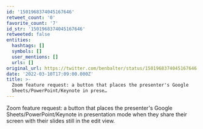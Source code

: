 ```yaml
---
id: '1501968374045167646'
retweet_count: '0'
favorite_count: '7'
id_str: '1501968374045167646'
retweeted: false
entities:
  hashtags: []
  symbols: []
  user_mentions: []
  urls: []
original_url: https://twitter.com/benbalter/status/1501968374045167646
date: '2022-03-10T17:09:00.000Z'
title: >-
  Zoom feature request: a button that places the presenter's Google
  Sheets/PowerPoint/Keynote in prese…
---
```


Zoom feature request: a button that places the presenter's Google Sheets/PowerPoint/Keynote in presentation mode when they share their screen with their slides still in the edit view.